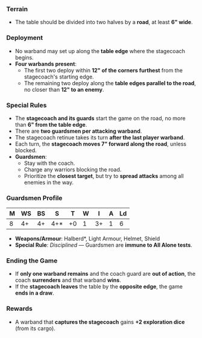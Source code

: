 ### Terrain
- The table should be divided into two halves by a **road**, at least **6" wide**.
### Deployment
- No warband may set up along the **table edge** where the stagecoach begins.
- **Four warbands present**:
    - The first two deploy within **12" of the corners furthest** from the stagecoach's starting edge.
    - The remaining two deploy along the **table edges parallel to the road**, no closer than **12" to an enemy**.
### Special Rules
- The **stagecoach and its guards** start the game on the road, no more than **6" from the table edge**.
- There are **two guardsmen per attacking warband**.
- The stagecoach retinue takes its turn **after the last player warband**.
- Each turn, the **stagecoach moves 7" forward along the road**, unless blocked.
- **Guardsmen**:
    - Stay with the coach.
    - Charge any warriors blocking the road.
    - Prioritize the **closest target**, but try to **spread attacks** among all enemies in the way.
### Guardsmen Profile

| M   | WS  | BS  | S   | T   | W   | I   | A   | Ld  |
| --- | --- | --- | --- | --- | --- | --- | --- | --- |
| 8   | 4+  | 4+  | 4+* | +0  | 1   | 3+  | 1   | 6   |

- **Weapons/Armour**: Halberd*, Light Armour, Helmet, Shield
- **Special Rule**: _Disciplined_ — Guardsmen are **immune to All Alone tests**.
### Ending the Game
- If **only one warband remains** and the coach guard are **out of action**, the coach **surrenders** and that warband **wins**.
- If the **stagecoach leaves** the table by the **opposite edge**, the game **ends in a draw**.
### Rewards
- A warband that **captures the stagecoach** gains **+2 exploration dice** (from its cargo).
